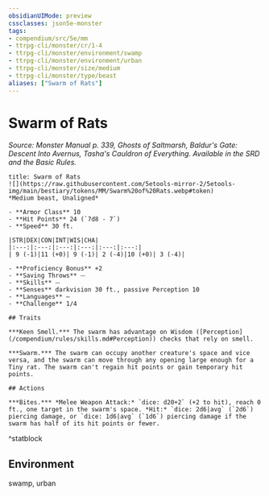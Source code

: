 ```yaml
---
obsidianUIMode: preview
cssclasses: json5e-monster
tags:
- compendium/src/5e/mm
- ttrpg-cli/monster/cr/1-4
- ttrpg-cli/monster/environment/swamp
- ttrpg-cli/monster/environment/urban
- ttrpg-cli/monster/size/medium
- ttrpg-cli/monster/type/beast
aliases: ["Swarm of Rats"]
---
```

# Swarm of Rats
*Source: Monster Manual p. 339, Ghosts of Saltmarsh, Baldur's Gate: Descent Into Avernus, Tasha's Cauldron of Everything. Available in the SRD and the Basic Rules.*  

```ad-statblock
title: Swarm of Rats
![](https://raw.githubusercontent.com/5etools-mirror-2/5etools-img/main/bestiary/tokens/MM/Swarm%20of%20Rats.webp#token)
*Medium beast, Unaligned*

- **Armor Class** 10 
- **Hit Points** 24 (`7d8 - 7`)
- **Speed** 30 ft.

|STR|DEX|CON|INT|WIS|CHA|
|:---:|:---:|:---:|:---:|:---:|:---:|
| 9 (-1)|11 (+0)| 9 (-1)| 2 (-4)|10 (+0)| 3 (-4)|

- **Proficiency Bonus** +2
- **Saving Throws** ⏤
- **Skills** ⏤
- **Senses** darkvision 30 ft., passive Perception 10
- **Languages** —
- **Challenge** 1/4

## Traits

***Keen Smell.*** The swarm has advantage on Wisdom ([Perception](/compendium/rules/skills.md#Perception)) checks that rely on smell.

***Swarm.*** The swarm can occupy another creature's space and vice versa, and the swarm can move through any opening large enough for a Tiny rat. The swarm can't regain hit points or gain temporary hit points.

## Actions

***Bites.*** *Melee Weapon Attack:* `dice: d20+2` (+2 to hit), reach 0 ft., one target in the swarm's space. *Hit:* `dice: 2d6|avg` (`2d6`) piercing damage, or `dice: 1d6|avg` (`1d6`) piercing damage if the swarm has half of its hit points or fewer.
```
^statblock

## Environment

swamp, urban